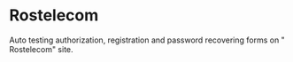 # Rostelecom
Auto testing authorization, registration and password recovering forms on " Rostelecom" site.
